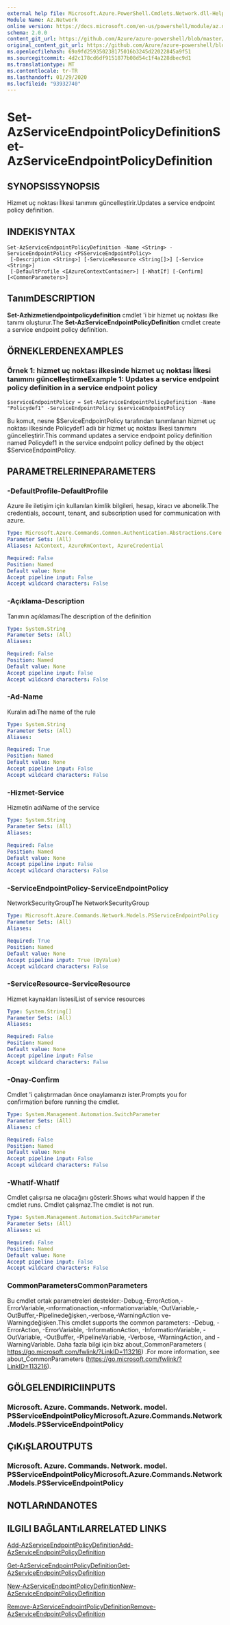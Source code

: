 ```yaml
---
external help file: Microsoft.Azure.PowerShell.Cmdlets.Network.dll-Help.xml
Module Name: Az.Network
online version: https://docs.microsoft.com/en-us/powershell/module/az.network/set-azserviceendpointpolicydefinition
schema: 2.0.0
content_git_url: https://github.com/Azure/azure-powershell/blob/master/src/Network/Network/help/Set-AzServiceEndpointPolicyDefinition.md
original_content_git_url: https://github.com/Azure/azure-powershell/blob/master/src/Network/Network/help/Set-AzServiceEndpointPolicyDefinition.md
ms.openlocfilehash: 69a9fd259350238175016b3245d22022845a9f51
ms.sourcegitcommit: 4d2c178cd6df9151877b08d54c1f4a228dbec9d1
ms.translationtype: MT
ms.contentlocale: tr-TR
ms.lasthandoff: 01/29/2020
ms.locfileid: "93932740"
---
```

# <span data-ttu-id="f4e9c-101">Set-AzServiceEndpointPolicyDefinition</span><span class="sxs-lookup"><span data-stu-id="f4e9c-101">Set-AzServiceEndpointPolicyDefinition</span></span>

## <span data-ttu-id="f4e9c-102">SYNOPSIS</span><span class="sxs-lookup"><span data-stu-id="f4e9c-102">SYNOPSIS</span></span>
<span data-ttu-id="f4e9c-103">Hizmet uç noktası İlkesi tanımını güncelleştirir.</span><span class="sxs-lookup"><span data-stu-id="f4e9c-103">Updates a service endpoint policy definition.</span></span>

## <span data-ttu-id="f4e9c-104">INDEKI</span><span class="sxs-lookup"><span data-stu-id="f4e9c-104">SYNTAX</span></span>

```
Set-AzServiceEndpointPolicyDefinition -Name <String> -ServiceEndpointPolicy <PSServiceEndpointPolicy>
 [-Description <String>] [-ServiceResource <String[]>] [-Service <String>]
 [-DefaultProfile <IAzureContextContainer>] [-WhatIf] [-Confirm] [<CommonParameters>]
```

## <span data-ttu-id="f4e9c-105">Tanım</span><span class="sxs-lookup"><span data-stu-id="f4e9c-105">DESCRIPTION</span></span>
<span data-ttu-id="f4e9c-106">**Set-Azhizmetiendpointpolicydefinition** cmdlet 'i bir hizmet uç noktası ilke tanımı oluşturur.</span><span class="sxs-lookup"><span data-stu-id="f4e9c-106">The **Set-AzServiceEndpointPolicyDefinition** cmdlet create a service endpoint policy definition.</span></span>

## <span data-ttu-id="f4e9c-107">ÖRNEKLERDEN</span><span class="sxs-lookup"><span data-stu-id="f4e9c-107">EXAMPLES</span></span>

### <span data-ttu-id="f4e9c-108">Örnek 1: hizmet uç noktası ilkesinde hizmet uç noktası İlkesi tanımını güncelleştirme</span><span class="sxs-lookup"><span data-stu-id="f4e9c-108">Example 1: Updates a service endpoint policy definition in a service endpoint policy</span></span>
```
$serviceEndpointPolicy = Set-AzServiceEndpointPolicyDefinition -Name "Policydef1" -ServiceEndpointPolicy $serviceEndpointPolicy
```

<span data-ttu-id="f4e9c-109">Bu komut, nesne $ServiceEndpointPolicy tarafından tanımlanan hizmet uç noktası ilkesinde Policydef1 adlı bir hizmet uç noktası İlkesi tanımını güncelleştirir.</span><span class="sxs-lookup"><span data-stu-id="f4e9c-109">This command updates a service endpoint policy definition named Policydef1 in the service endpoint policy defined by the object $ServiceEndpointPolicy.</span></span>

## <span data-ttu-id="f4e9c-110">PARAMETRELERINE</span><span class="sxs-lookup"><span data-stu-id="f4e9c-110">PARAMETERS</span></span>

### <span data-ttu-id="f4e9c-111">-DefaultProfile</span><span class="sxs-lookup"><span data-stu-id="f4e9c-111">-DefaultProfile</span></span>
<span data-ttu-id="f4e9c-112">Azure ile iletişim için kullanılan kimlik bilgileri, hesap, kiracı ve abonelik.</span><span class="sxs-lookup"><span data-stu-id="f4e9c-112">The credentials, account, tenant, and subscription used for communication with azure.</span></span>

```yaml
Type: Microsoft.Azure.Commands.Common.Authentication.Abstractions.Core.IAzureContextContainer
Parameter Sets: (All)
Aliases: AzContext, AzureRmContext, AzureCredential

Required: False
Position: Named
Default value: None
Accept pipeline input: False
Accept wildcard characters: False
```

### <span data-ttu-id="f4e9c-113">-Açıklama</span><span class="sxs-lookup"><span data-stu-id="f4e9c-113">-Description</span></span>
<span data-ttu-id="f4e9c-114">Tanımın açıklaması</span><span class="sxs-lookup"><span data-stu-id="f4e9c-114">The description of the definition</span></span>

```yaml
Type: System.String
Parameter Sets: (All)
Aliases:

Required: False
Position: Named
Default value: None
Accept pipeline input: False
Accept wildcard characters: False
```

### <span data-ttu-id="f4e9c-115">-Ad</span><span class="sxs-lookup"><span data-stu-id="f4e9c-115">-Name</span></span>
<span data-ttu-id="f4e9c-116">Kuralın adı</span><span class="sxs-lookup"><span data-stu-id="f4e9c-116">The name of the rule</span></span>

```yaml
Type: System.String
Parameter Sets: (All)
Aliases:

Required: True
Position: Named
Default value: None
Accept pipeline input: False
Accept wildcard characters: False
```

### <span data-ttu-id="f4e9c-117">-Hizmet</span><span class="sxs-lookup"><span data-stu-id="f4e9c-117">-Service</span></span>
<span data-ttu-id="f4e9c-118">Hizmetin adı</span><span class="sxs-lookup"><span data-stu-id="f4e9c-118">Name of the service</span></span>

```yaml
Type: System.String
Parameter Sets: (All)
Aliases:

Required: False
Position: Named
Default value: None
Accept pipeline input: False
Accept wildcard characters: False
```

### <span data-ttu-id="f4e9c-119">-ServiceEndpointPolicy</span><span class="sxs-lookup"><span data-stu-id="f4e9c-119">-ServiceEndpointPolicy</span></span>
<span data-ttu-id="f4e9c-120">NetworkSecurityGroup</span><span class="sxs-lookup"><span data-stu-id="f4e9c-120">The NetworkSecurityGroup</span></span>

```yaml
Type: Microsoft.Azure.Commands.Network.Models.PSServiceEndpointPolicy
Parameter Sets: (All)
Aliases:

Required: True
Position: Named
Default value: None
Accept pipeline input: True (ByValue)
Accept wildcard characters: False
```

### <span data-ttu-id="f4e9c-121">-ServiceResource</span><span class="sxs-lookup"><span data-stu-id="f4e9c-121">-ServiceResource</span></span>
<span data-ttu-id="f4e9c-122">Hizmet kaynakları listesi</span><span class="sxs-lookup"><span data-stu-id="f4e9c-122">List of service resources</span></span>

```yaml
Type: System.String[]
Parameter Sets: (All)
Aliases:

Required: False
Position: Named
Default value: None
Accept pipeline input: False
Accept wildcard characters: False
```

### <span data-ttu-id="f4e9c-123">-Onay</span><span class="sxs-lookup"><span data-stu-id="f4e9c-123">-Confirm</span></span>
<span data-ttu-id="f4e9c-124">Cmdlet 'i çalıştırmadan önce onaylamanızı ister.</span><span class="sxs-lookup"><span data-stu-id="f4e9c-124">Prompts you for confirmation before running the cmdlet.</span></span>

```yaml
Type: System.Management.Automation.SwitchParameter
Parameter Sets: (All)
Aliases: cf

Required: False
Position: Named
Default value: None
Accept pipeline input: False
Accept wildcard characters: False
```

### <span data-ttu-id="f4e9c-125">-WhatIf</span><span class="sxs-lookup"><span data-stu-id="f4e9c-125">-WhatIf</span></span>
<span data-ttu-id="f4e9c-126">Cmdlet çalışırsa ne olacağını gösterir.</span><span class="sxs-lookup"><span data-stu-id="f4e9c-126">Shows what would happen if the cmdlet runs.</span></span> <span data-ttu-id="f4e9c-127">Cmdlet çalışmaz.</span><span class="sxs-lookup"><span data-stu-id="f4e9c-127">The cmdlet is not run.</span></span>

```yaml
Type: System.Management.Automation.SwitchParameter
Parameter Sets: (All)
Aliases: wi

Required: False
Position: Named
Default value: None
Accept pipeline input: False
Accept wildcard characters: False
```

### <span data-ttu-id="f4e9c-128">CommonParameters</span><span class="sxs-lookup"><span data-stu-id="f4e9c-128">CommonParameters</span></span>
<span data-ttu-id="f4e9c-129">Bu cmdlet ortak parametreleri destekler:-Debug,-ErrorAction,-ErrorVariable,-ınformationaction,-ınformationvariable,-OutVariable,-OutBuffer,-Pipelinedeğişken,-verbose,-WarningAction ve-Warningdeğişken.</span><span class="sxs-lookup"><span data-stu-id="f4e9c-129">This cmdlet supports the common parameters: -Debug, -ErrorAction, -ErrorVariable, -InformationAction, -InformationVariable, -OutVariable, -OutBuffer, -PipelineVariable, -Verbose, -WarningAction, and -WarningVariable.</span></span> <span data-ttu-id="f4e9c-130">Daha fazla bilgi için bkz about_CommonParameters ( https://go.microsoft.com/fwlink/?LinkID=113216) .</span><span class="sxs-lookup"><span data-stu-id="f4e9c-130">For more information, see about_CommonParameters (https://go.microsoft.com/fwlink/?LinkID=113216).</span></span>

## <span data-ttu-id="f4e9c-131">GÖLGELENDIRICI</span><span class="sxs-lookup"><span data-stu-id="f4e9c-131">INPUTS</span></span>

### <span data-ttu-id="f4e9c-132">Microsoft. Azure. Commands. Network. model. PSServiceEndpointPolicy</span><span class="sxs-lookup"><span data-stu-id="f4e9c-132">Microsoft.Azure.Commands.Network.Models.PSServiceEndpointPolicy</span></span>

## <span data-ttu-id="f4e9c-133">ÇıKıŞLAR</span><span class="sxs-lookup"><span data-stu-id="f4e9c-133">OUTPUTS</span></span>

### <span data-ttu-id="f4e9c-134">Microsoft. Azure. Commands. Network. model. PSServiceEndpointPolicy</span><span class="sxs-lookup"><span data-stu-id="f4e9c-134">Microsoft.Azure.Commands.Network.Models.PSServiceEndpointPolicy</span></span>

## <span data-ttu-id="f4e9c-135">NOTLARıNDA</span><span class="sxs-lookup"><span data-stu-id="f4e9c-135">NOTES</span></span>

## <span data-ttu-id="f4e9c-136">ILGILI BAĞLANTıLAR</span><span class="sxs-lookup"><span data-stu-id="f4e9c-136">RELATED LINKS</span></span>

[<span data-ttu-id="f4e9c-137">Add-AzServiceEndpointPolicyDefinition</span><span class="sxs-lookup"><span data-stu-id="f4e9c-137">Add-AzServiceEndpointPolicyDefinition</span></span>](./Add-AzServiceEndpointPolicyDefinition.md)

[<span data-ttu-id="f4e9c-138">Get-AzServiceEndpointPolicyDefinition</span><span class="sxs-lookup"><span data-stu-id="f4e9c-138">Get-AzServiceEndpointPolicyDefinition</span></span>](./Get-AzServiceEndpointPolicyDefinition.md)

[<span data-ttu-id="f4e9c-139">New-AzServiceEndpointPolicyDefinition</span><span class="sxs-lookup"><span data-stu-id="f4e9c-139">New-AzServiceEndpointPolicyDefinition</span></span>](./New-AzServiceEndpointPolicyDefinition.md)

[<span data-ttu-id="f4e9c-140">Remove-AzServiceEndpointPolicyDefinition</span><span class="sxs-lookup"><span data-stu-id="f4e9c-140">Remove-AzServiceEndpointPolicyDefinition</span></span>](./Remove-AzServiceEndpointPolicyDefinition.md)
